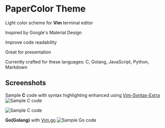 PaperColor Theme
===================
Light  color scheme for **Vim** terminal editor

Inspired by Google's Material Design

Improve code readability

Great for presentation

Currently crafted for these languages:  C, Golang, JavaScript, Python, Markdown

## Screenshots
Sample **C** code with syntax highlighting enhanced using [Vim-Syntax-Extra](https://github.com/justinmk/vim-syntax-extra)
![Sample C code](https://raw.githubusercontent.com/NLKNguyen/papercolor-theme/master/screenshots/C.1.png)

![Sample C code](https://raw.githubusercontent.com/NLKNguyen/papercolor-theme/master/screenshots/C.2.png)



**Go(Golang)** with [Vim.go](https://github.com/fatih/vim-go)
![Sample Go code](https://raw.githubusercontent.com/NLKNguyen/papercolor-theme/master/screenshots/Go.png)